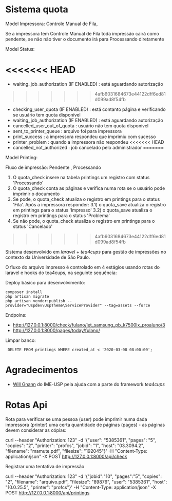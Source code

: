 Sistema quota
=============

Model Impressora: Controle Manual de Fila, 

Se a impressora tem Controle Manual de Fila toda impressão cairá como pendente,
se não não tiver o documento irá para Processando diretamente

Model Status: 

<<<<<<< HEAD
=======
- waiting_job_authorization (IF ENABLED)  : está aguardando autorização
>>>>>>> 4afb6031684673e44122dff6ed81d099ad8f54fb
- checking_user_quota (IF ENABLED) 	   : está contanto página e verificando se usuário tem quota disponível
- waiting_job_authorization (IF ENABLED)  : está aguardando autorização
- cancelled_user_out_of_quota  		   : usuário não tem quota disponível
- sent_to_printer_queue        		   : arquivo foi para impressora
- print_success               		   : a impressora respondeu que imprimiu com sucesso
- printer_problem             		   : quando a impressora não respondeu
<<<<<<< HEAD
- cancelled_not_authorized             : job cancelado pelo administrador 
=======

Model Printing:

Fluxo de impressão: Pendente , Processando

1) O quota_check insere na tabela printings um registro com status 'Processando'
2) O quota_check conta as páginas e verifica numa rota se o usuário pode imprimir o documento
3) Se pode, o quota_check atualiza o registro em printings para o status 'Fila'.
Após a impressora responder:
 3.1) o quota_save atualiza o registro em printings para o status 'Impresso'
 3.2) o quota_save atualiza o registro em printings para o status 'Problema'
4) Se não pode, o quota_check atualiza o registro em printings para o status 'Cancelado'

>>>>>>> 4afb6031684673e44122dff6ed81d099ad8f54fb

Sistema desenvolvido em *laravel* + *tea4cups* para gestão de impressões no contexto 
da Universidade de São Paulo.

O fluxo do arquivo impresso é controlado em 4 estágios usando rotas do laravel e
hooks do tea4cups, na seguinte sequência:

Deploy básico para desenvolvimento:

    composer install
    php artisan migrate
    php artisan vendor:publish --provider="Uspdev\UspTheme\ServiceProvider" --tag=assets --force

Endpoins:

 - http://127.0.0.1:8000/check/fulano/let_samsung_pb_k7500lx_proaluno/3
 - http://127.0.0.1:8000/pages/today/fulano/
 
 Limpar banco:
 
     DELETE FROM printings WHERE created_at < '2020-03-08 08:00:00';

# Agradecimentos

 - [Will Gnann](https://github.com/wgnann) do IME-USP pela ajuda com a parte do framework *tea4cups*

# Rotas Api

Rota para verificar se uma pessoa (user) pode imprimir numa dada 
impressora (printer) uma certa quantidade de páginas (pages) - 
as páginas devem considerar as cópias:

   curl --header "Authorization: 123" -d '{"user": "5385361", "pages": "5", "copies": "2", "printer": "profcs", "jobid": "1", "host": "03.3094.2", "filename": "mamute.pdf", "filesize": "192045"}' -H "Content-Type: application/json" -X POST http://127.0.0.1:8000/api/check

Registrar uma tentativa de impressão

   curl --header "Authorization: 123" -d '{"jobid":"10", "pages":"5", "copies": "2", "filename": "arquivo.pdf", "filesize": "89876", "user": "5385361", "host": "10.0.25.5", "printer": "profcs"}' -H "Content-Type: application/json" -X POST http://127.0.0.1:8000/api/printings
